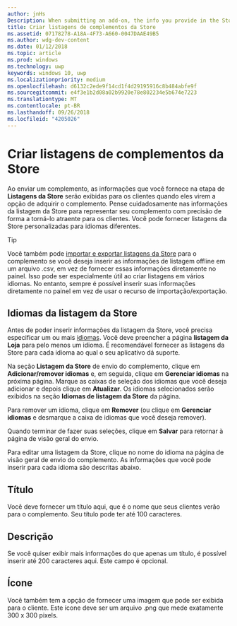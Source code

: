```yaml
---
author: jnHs
Description: When submitting an add-on, the info you provide in the Store listings step will be displayed to your customers.
title: Criar listagens de complementos da Store
ms.assetid: 07178278-A18A-4F73-A660-0047DAAE49B5
ms.author: wdg-dev-content
ms.date: 01/12/2018
ms.topic: article
ms.prod: windows
ms.technology: uwp
keywords: windows 10, uwp
ms.localizationpriority: medium
ms.openlocfilehash: d6132c2ede9f14cd1f4d29195916c8b484abfe9f
ms.sourcegitcommit: e4f3e1b2d08a02b9920e78e802234e5b674e7223
ms.translationtype: MT
ms.contentlocale: pt-BR
ms.lasthandoff: 09/26/2018
ms.locfileid: "4205026"
---
```

# <a name="create-add-on-store-listings"></a>Criar listagens de complementos da Store


Ao enviar um complemento, as informações que você fornece na etapa de **Listagens da Store** serão exibidas para os clientes quando eles virem a opção de adquirir o complemento. Pense cuidadosamente nas informações da listagem da Store para representar seu complemento com precisão de forma a torná-lo atraente para os clientes. Você pode fornecer listagens da Store personalizadas para idiomas diferentes.

> [!TIP]
> Você também pode [importar e exportar listagens da Store](import-and-export-store-listings.md) para o complemento se você deseja inserir as informações de listagem offline em um arquivo .csv, em vez de fornecer essas informações diretamente no painel. Isso pode ser especialmente útil ao criar listagens em vários idiomas. No entanto, sempre é possível inserir suas informações diretamente no painel em vez de usar o recurso de importação/exportação.


## <a name="store-listing-languages"></a>Idiomas da listagem da Store

Antes de poder inserir informações da listagem da Store, você precisa especificar um ou mais [idiomas](supported-languages.md). Você deve preencher a página **listagem da Loja** para pelo menos um idioma. É recomendável fornecer as listagens da Store para cada idioma ao qual o seu aplicativo dá suporte.

Na seção **Listagem da Store** de envio do complemento, clique em **Adicionar/remover idiomas** e, em seguida, clique em **Gerenciar idiomas** na próxima página. Marque as caixas de seleção dos idiomas que você deseja adicionar e depois clique em **Atualizar**. Os idiomas selecionados serão exibidos na seção **Idiomas de listagem da Store** da página.

Para remover um idioma, clique em **Remover** (ou clique em **Gerenciar idiomas** e desmarque a caixa de idiomas que você deseja remover). 

Quando terminar de fazer suas seleções, clique em **Salvar** para retornar à página de visão geral do envio.

Para editar uma listagem da Store, clique no nome do idioma na página de visão geral de envio do complemento. As informações que você pode inserir para cada idioma são descritas abaixo.

## <a name="title"></a>Título

Você deve fornecer um título aqui, que é o nome que seus clientes verão para o complemento. Seu título pode ter até 100 caracteres.

## <a name="description"></a>Descrição

Se você quiser exibir mais informações do que apenas um título, é possível inserir até 200 caracteres aqui. Este campo é opcional.

## <a name="icon"></a>Ícone

Você também tem a opção de fornecer uma imagem que pode ser exibida para o cliente. Este ícone deve ser um arquivo .png que mede exatamente 300 x 300 pixels.

 

 




